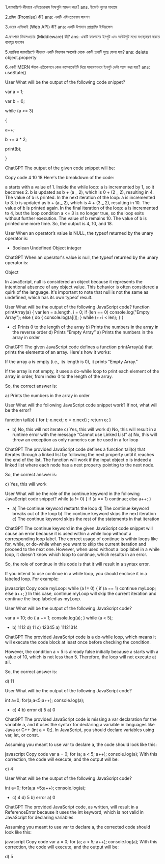 1.জাভাস্ক্রিপ্ট কীভাবে এসিংক্রোনাস টাস্কগুলি হ্যান্ডল করে?
ans. ইভেন্ট লুপের মাধ্যমে

2.প্রমিস (Promise) কী?
ans: একটি এসিংক্রোনাস ফাংশন

3.ওয়েব এপিআই (Web API) কী?
ans: একটি উপাদান প্রোগ্রামিং ইন্টারফেস

4.ফাংশনে মিডলওয়্যার (Middleware) কী?
ans: একটি ফাংশনের ইনপুট এবং আউটপুট মধ্যে মধ্যস্থকরণ করতে ব্যবহৃত ফাংশন

5.ভ্যানিলা জাভাস্ক্রিপ্টে কীভাবে একটি বিদ্যমান অবজেক্ট থেকে একটি প্রপার্টি মুছে ফেলা যায়?
ans: delete object.property

6.একটি MERN স্ট্যাক এপ্লিকেশনে কোন কম্পোনেন্টটি দিয়ে সাধারণভাবে ইনপুট ডেটা প্যাস করা যায়?
ans: useState()

User
What will be the output of the following code snippet?

var a = 1;

var b = 0;

while (a <= 3)

{

a++;

b += a \* 2;

print(b);

}

ChatGPT
The output of the given code snippet will be:

Copy code
4
10
18
Here's the breakdown of the code:

a starts with a value of 1.
Inside the while loop:
a is incremented by 1, so it becomes 2.
b is updated as b + (a _ 2), which is 0 + (2 _ 2), resulting in 4.
The value of b is printed.
In the next iteration of the loop:
a is incremented to 3.
b is updated as b + (a _ 2), which is 4 + (3 _ 2), resulting in 10.
The value of b is printed again.
In the final iteration of the loop:
a is incremented to 4, but the loop condition a <= 3 is no longer true, so the loop exits without further execution.
The value of b remains 10.
The value of b is printed one more time.
So, the output is 4, 10, and 18.

User
When an operator’s value is NULL, the typeof returned by the unary operator is:

- Boolean
  Undefined
  Object
  integer

ChatGPT
When an operator's value is null, the typeof returned by the unary operator is:

Object

In JavaScript, null is considered an object because it represents the intentional absence of any object value. This behavior is often considered a quirk of the language. It's important to note that null is not the same as undefined, which has its own typeof result.

User
What will be the output of the following JavaScript code?
function printArray(a)
{
var len = a.length, i = 0;
if (len == 0)
console.log("Empty Array");
else
{
do
{
console.log(a[i]);
} while (++i < len);
}
}

- c) Prints 0 to the length of the array
  b) Prints the numbers in the array in the reverse order
  d) Prints “Empty Array”
  a) Prints the numbers in the array in order

ChatGPT
The given JavaScript code defines a function printArray(a) that prints the elements of an array. Here's how it works:

If the array a is empty (i.e., its length is 0), it prints "Empty Array."

If the array is not empty, it uses a do-while loop to print each element of the array in order, from index 0 to the length of the array.

So, the correct answer is:

a) Prints the numbers in the array in order

User
What will the following JavaScript code snippet work? If not, what will be the error?

function tail(o)
{
for (; o.next; o = o.next) ;
return o;
}

- b) No, this will not iterate
  c) Yes, this will work
  d) No, this will result in a runtime error with the message “Cannot use Linked List”
  a) No, this will throw an exception as only numerics can be used in a for loop

ChatGPT
The provided JavaScript code defines a function tail(o) that iterates through a linked list by following the next property until it reaches the end of the list. The function will work if the input object o is indeed a linked list where each node has a next property pointing to the next node.

So, the correct answer is:

c) Yes, this will work

User
What will be the role of the continue keyword in the following JavaScript code snippet?
while (a != 0)
{
if (a == 1)
continue;
else
a++;
}

- a) The continue keyword restarts the loop
  d) The continue keyword breaks out of the loop
  b) The continue keyword skips the next iteration
  c) The continue keyword skips the rest of the statements in that iteration

ChatGPT
The continue keyword in the given JavaScript code snippet will cause an error because it is used within a while loop without a corresponding loop label. The correct usage of continue is within loops like for, while, or do-while when you want to skip the current iteration and proceed to the next one. However, when used without a loop label in a while loop, it doesn't know which loop to continue, which results in an error.

So, the role of continue in this code is that it will result in a syntax error.

If you intend to use continue in a while loop, you should enclose it in a labeled loop. For example:

javascript
Copy code
myLoop: while (a != 0) {
if (a == 1)
continue myLoop;
else
a++;
}
In this case, continue myLoop will skip the current iteration and continue the loop labeled as myLoop.

User
What will be the output of the following JavaScript code?

var a = 10;
do {
a += 1;
console.log(a);
} while (a < 5);

- b) 1112
  d) 11
  c) 12345
  a) 11121314

ChatGPT
The provided JavaScript code is a do-while loop, which means it will execute the code block at least once before checking the condition.

However, the condition a < 5 is already false initially because a starts with a value of 10, which is not less than 5. Therefore, the loop will not execute at all.

So, the correct answer is:

d) 11

User
What will be the output of the following JavaScript code?

int a=0;
for(a;a<5;a++);
console.log(a);

- c) 4
  b) error
  d) 5
  a) 0

ChatGPT
The provided JavaScript code is missing a var declaration for the variable a, and it uses the syntax for declaring a variable in languages like Java or C++ (int a = 0;). In JavaScript, you should declare variables using var, let, or const.

Assuming you meant to use var to declare a, the code should look like this:

javascript
Copy code
var a = 0;
for (a; a < 5; a++);
console.log(a);
With this correction, the code will execute, and the output will be:

c) 4

User
What will be the output of the following JavaScript code?

int a=0;
for(a;a <5;a++);
console.log(a);

- c) 4
  d) 5
  b) error
  a) 0

ChatGPT
The provided JavaScript code, as written, will result in a ReferenceError because it uses the int keyword, which is not valid in JavaScript for declaring variables.

Assuming you meant to use var to declare a, the corrected code should look like this:

javascript
Copy code
var a = 0;
for (a; a < 5; a++);
console.log(a);
With this correction, the code will execute, and the output will be:

d) 5
